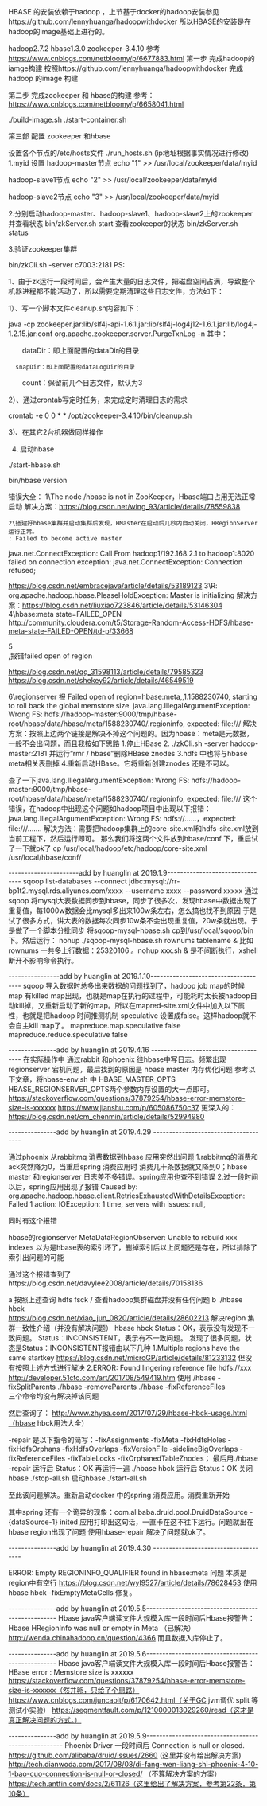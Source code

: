 HBASE 的安装依赖于hadoop ，上节基于docker的hadoop安装参见https://github.com/lennyhuanga/hadoopwithdocker
所以HBASE的安装是在hadoop的image基础上进行的。

hadoop2.7.2
hbase1.3.0
zookeeper-3.4.10
参考 https://www.cnblogs.com/netbloomy/p/6677883.html
第一步  完成hadoop的iamge构建
按照https://github.com/lennyhuanga/hadoopwithdocker 完成hadoop 的image 构建

第二步 完成zookeeper 和 hbase的构建 参考：https://www.cnblogs.com/netbloomy/p/6658041.html

./build-image.sh
./start-container.sh



第三部 配置 zookeeper 和hbase

设置各个节点的/etc/hosts文件
./run_hosts.sh (ip地址根据事实情况进行修改)
1.myid 设置
hadoop-master节点
echo "1" >> /usr/local/zookeeper/data/myid

hadoop-slave1节点
echo "2" >> /usr/local/zookeeper/data/myid

hadoop-slave2节点
echo "3" >> /usr/local/zookeeper/data/myid


2.分别启动hadoop-master、hadoop-slave1、hadoop-slave2上的zookeeper 并查看状态
 bin/zkServer.sh start
 查看zookeeper的状态
 bin/zkServer.sh status

3.验证zookeeper集群

bin/zkCli.sh -server c7003:2181
PS:

1、由于zk运行一段时间后，会产生大量的日志文件，把磁盘空间占满，导致整个机器进程都不能活动了，所以需要定期清理这些日志文件，方法如下：

1）、写一个脚本文件cleanup.sh内容如下：

 java -cp zookeeper.jar:lib/slf4j-api-1.6.1.jar:lib/slf4j-log4j12-1.6.1.jar:lib/log4j-1.2.15.jar:conf org.apache.zookeeper.server.PurgeTxnLog <dataDir> <snapDir> -n <count>
 其中：

　　dataDir：即上面配置的dataDir的目录

      snapDir：即上面配置的dataLogDir的目录

　　count：保留前几个日志文件，默认为3

2）、通过crontab写定时任务，来完成定时清理日志的需求

crontab -e 0 0 * *  /opt/zookeeper-3.4.10/bin/cleanup.sh

3)、在其它2台机器做同样操作
 
 
4. 启动hbase
 
 ./start-hbase.sh
 
 bin/hbase version
 
 
 错误大全：
 1\The node /hbase is not in ZooKeeper，Hbase端口占用无法正常启动
 解决方案：https://blog.csdn.net/wing_93/article/details/78559838
 
	2\搭建好hbase集群并启动集群后发现，HMaster在启动后几秒内自动关闭，HRegionServer运行正常。
	: Failed to become active master 
java.net.ConnectException: Call From hadoop1/192.168.2.1 to hadoop1:8020 failed on connection exception: java.net.ConnectException: Connection refused;

https://blog.csdn.net/embracejava/article/details/53189123
3\R: org.apache.hadoop.hbase.PleaseHoldException: Master is initializing
解决方案：https://blog.csdn.net/liuxiao723846/article/details/53146304
4\hbase:meta state=FAILED_OPEN 
http://community.cloudera.com/t5/Storage-Random-Access-HDFS/hbase-meta-state-FAILED-OPEN/td-p/33668


5\
,报错failed open of region

https://blog.csdn.net/qq_31598113/article/details/79585323
https://blog.csdn.net/shekey92/article/details/46549519

6\regionserver 报 Failed open of region=hbase:meta,,1.1588230740, starting to roll back the global memstore size.
java.lang.IllegalArgumentException: Wrong FS: hdfs://hadoop-master:9000/tmp/hbase-root/hbase/data/hbase/meta/1588230740/.regioninfo, expected: file:///
解决方案：按照上边两个链接是解决不掉这个问题的。因为hbase：meta是元数据，一般不会出问题，而且我按如下思路
1.停止HBase 
2. ./zkCli.sh -server hadoop-master:2181
 并运行“rmr / hbase”删除HBase znodes 
3.hdfs 中也将与hbase meta相关表删掉
4.重新启动HBase。它将重新创建znodes
还是不可以。

查了一下java.lang.IllegalArgumentException: Wrong FS: hdfs://hadoop-master:9000/tmp/hbase-root/hbase/data/hbase/meta/1588230740/.regioninfo, expected: file:///
这个错误，在hadoop中出现这个问题如hadoop项目中出现以下报错：java.lang.IllegalArgumentException: Wrong FS: hdfs://......，expected: file:///.......
解决方法：需要把hadoop集群上的core-site.xml和hdfs-site.xml放到当前工程下，然后运行即可。
那么我们将这两个文件放到hbase/conf 下，重启试了一下就ok了
cp /usr/local/hadoop/etc/hadoop/core-site.xml /usr/local/hbase/conf/


----------------------add by huanglin at 2019.1.9--------------------------------
sqoop list-databases --connect jdbc:mysql://rr-bp1t2.mysql.rds.aliyuncs.com/xxxx --username xxxx --password xxxxx
通过sqoop 将mysql大表数据同步到hbase，同步了很多次，发现hbase中数据出现了重复值，每1000w数据会比mysql多出来100w条左右，怎么搞也找不到原因
于是试了很多方式，讲大表的数据每次同步10w条不会出现重复值，20w条就出现。于是做了一个脚本分批同步
将sqoop-mysql-hbase.sh cp到/usr/local/sqoop/bin 下。然后运行：
nohup ./sqoop-mysql-hbase.sh rownums  tablename  &
比如rownums 一共多上行数据：25320106 。nohup  xxx.sh & 是不间断执行，xshell断开不影响命令执行。

----------------add by huanglin at 2019.1.10-------------------------------------
sqoop 导入数据时总多出来数据的问题找到了，hadoop job map的时候 map 有killed map出现，也就是map在执行的过程中，可能耗时太长被hadoop自动kill掉，又重新启动了新的map。所以在mapred-site.xml文件中加入以下属性，也就是把hadoop 时间推测机制 speculative 设置成false。这样hadoop就不会自主kill map了。
<property>
         <name>mapreduce.map.speculative</name>
         <value>false</value>
    </property>
   <property>
         <name>mapreduce.reduce.speculative</name>
        <value>false</value>
   </property>

---------------add by huanglin at 2019.4.16 -------------------------------------
在实际操作中 通过rabbit 和phoenix  往hbase中写日志。频繁出现regionserver 宕机问题，最后找到的原因是 hbase master 内存优化问题 
参考以下文章，将hbase-env.sh 中 HBASE_MASTER_OPTS   HBASE_REGIONSERVER_OPTS两个参数内存设置的大一点即可。
https://stackoverflow.com/questions/37879254/hbase-error-memstore-size-is-xxxxxx
https://www.jianshu.com/p/605086750c37
更深入的：https://blog.csdn.net/cm_chenmin/article/details/52994980



---------------add by huanglin at 2019.4.29 -------------------------------------

通过phoenix 从rabbitmq 消费数据到hbase 应用突然出问题
1.rabbitmq的消费和ack突然降为0，当重启spring 消费应用时 消费几十条数据就又降到0；hbase master 和regionserver 日志差不多错误。spring应用也查不到错误
2.过一段时间以后，spring应用出现了报错
Caused by: org.apache.hadoop.hbase.client.RetriesExhaustedWithDetailsException: Failed 1 action: IOException: 1 time, servers with issues: null, 


同时有这个报错

hbase的regionserver
MetaDataRegionObserver: Unable to rebuild  xxx   indexes
以为是hbase表的索引坏了，删掉索引后以上问题还是存在，所以排除了索引出问题的可能


通过这个报错查到了https://blog.csdn.net/davylee2008/article/details/70158136


a 按照上述查询 hdfs fsck /  查看hadoop集群磁盘并没有任何问题
b ./hbase hbck   
https://blog.csdn.net/xiao_jun_0820/article/details/28602213 解决region 集群一致性介绍（并没有解决问题）
hbase hbck
              Status：OK，表示没有发现不一致问题。
              Status：INCONSISTENT，表示有不一致问题。
发现了很多问题，状态是Status：INCONSISTENT报错由以下几种
1.Multiple regions have the same startkey
https://blog.csdn.net/microGP/article/details/81233132
但没有按照上述方式进行解决
2.ERROR: Found lingering reference file hdfs://xxx
http://developer.51cto.com/art/201708/549419.htm
使用./hbase -fixSplitParents 
./hbase -removeParents 
./hbase -fixReferenceFiles  
三个命令均没有解决掉该问题

然后查询了：
http://www.zhyea.com/2017/07/29/hbase-hbck-usage.html（hbase hbck用法大全）

-repair  是以下指令的简写：-fixAssignments -fixMeta -fixHdfsHoles -fixHdfsOrphans -fixHdfsOverlaps -fixVersionFile -sidelineBigOverlaps -fixReferenceFiles -fixTableLocks -fixOrphanedTableZnodes；
最后用./hbase -repair  运行后  Status：OK 
再运行一遍 ./hbase hbck  运行后  Status：OK 
关闭hbase ./stop-all.sh
启动hbase ./start-all.sh

至此该问题解决。重新启动docker 中的spring 消费应用。消费重新开始


其中spring 还有一个诡异的现象：com.alibaba.druid.pool.DruidDataSource - {dataSource-1} inited
应用打印出这句话，一直卡在这不往下运行。问题就出在hbase region出现了问题
使用hbase-repair 解决了问题就ok了。

---------------add by huanglin at 2019.4.30 -------------------------------------

ERROR: Empty REGIONINFO_QUALIFIER found in hbase:meta 问题
本质是region中有空行
https://blog.csdn.net/wyl9527/article/details/78628453
使用hbase hbck -fixEmptyMetaCells 修复。

---------------add by huanglin at 2019.5.5--------------------------------------------------
Hbase java客户端读文件大规模入库一段时间后Hbase报警告：
Hbase HRegionInfo was null or empty in Meta （已解决）http://wenda.chinahadoop.cn/question/4366
而且数据入库停止了。


---------------add by huanglin at 2019.5.6--------------------------------------------------
Hbase java客户端读文件大规模入库一段时间后Hbase报警告：
HBase error : Memstore size is xxxxxx
https://stackoverflow.com/questions/37879254/hbase-error-memstore-size-is-xxxxxx（然并卵，只给了个思路）
https://www.cnblogs.com/juncaoit/p/6170642.html（关于GC jvm调优 split 等测试小实验）
https://segmentfault.com/p/1210000013029260/read（这才是真正解决问题的方式。）


---------------add by huanglin at 2019.5.9----------------------------------------------------
Phoenix Driver 一段时间后 Connection is null or closed.
https://github.com/alibaba/druid/issues/2660 (这里并没有给出解决方案)
http://tech.dianwoda.com/2017/08/08/di-fang-wen-liang-shi-phoenix-4-10-1-bao-cuo-connection-is-null-or-closed/ （不算解决方案的方案）
https://tech.antfin.com/docs/2/61126（这里给出了解决方案，参考第22条，第10条）
